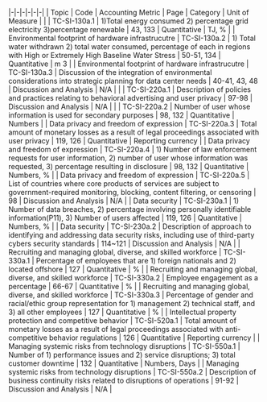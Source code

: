 |-|-|-|-|-|-|
| Topic | Code | Accounting Metric | Page | Category | Unit of Measure |
| | TC-SI-130a.1 | 1)Total energy consumed 2) percentage grid electricity 3)percentage renewable | 43, 133 | Quantitative | TJ, % |
| Environmental  footprint of hardware  infrastrucutre | TC-SI-130a.2 | 1) Total water withdrawn 2) total water consumed, percentage of each in regions with High or Extremely High Baseline  Water Stress | 50-51, 134 | Quantitative | m 3 |
| Environmental  footprint of hardware  infrastrucutre | TC-SI-130a.3 | Discussion of the integration of environmental considerations into strategic planning for data center needs | 40-41, 43, 48 | Discussion and Analysis | N/A |
| | TC-SI-220a.1 | Description of policies and practices relating to behavioral advertising and user privacy | 97-98 | Discussion and Analysis | N/A |
| | TC-SI-220a.2 | Number of user whose information is used for secondary purposes | 98, 132 | Quantitative | Numbers |
| Data privacy and  freedom of expression | TC-SI-220a.3 | Total amount of monetary losses as a result of legal proceedings associated with user privacy | 119, 126 | Quantitative | Reporting currency |
| Data privacy and  freedom of expression | TC-SI-220a.4 | 1) Number of law enforcement requests for user information, 2) number of user whose information was requested,  3) percentage resulting in disclosure | 98, 132 | Quantitative | Numbers, % |
| Data privacy and  freedom of expression | TC-SI-220a.5 | List of countries where core products of services are subject to government-required monitoring, blocking, content filtering,  or censoring | 98 | Discussion and Analysis | N/A |
| Data security | TC-SI-230a.1 | 1) Number of data breaches, 2) percentage involving personally identifiable information(P11), 3) Number of users affected | 119, 126 | Quantitative | Numbers, % |
| Data security | TC-SI-230a.2 | Description of approach to identifying and addressing data security risks, including use of third-party cybers security standards | 114~121 | Discussion and Analysis | N/A |
| Recruiting and managing  global, diverse, and  skilled workforce | TC-SI-330a.1 | Percentage of employees that are 1) foreign nationals and 2) located offshore | 127 | Quantitative | % |
| Recruiting and managing  global, diverse, and  skilled workforce | TC-SI-330a.2 | Employee engagement as a percentage | 66-67 | Quantitative | % |
| Recruiting and managing  global, diverse, and  skilled workforce | TC-SI-330a.3 | Percentage of gender and racial/ethic group representation for 1) management 2) technical staff, and 3) all other employees | 127 | Quantitative | % |
| Intellectual property  protection and  competitive behavior | TC-SI-520a.1 | Total amount of monetary losses as a result of legal proceedings associated with anti-competitive behavior regulations | 126 | Quantitative | Reporting currency |
| Managing systemic  risks from technology  disruptions | TC-SI-550a.1 | Number of 1) performance issues and 2) service disruptions; 3) total customer downtime | 132 | Quantitative | Numbers, Days |
| Managing systemic  risks from technology  disruptions | TC-SI-550a.2 | Description of business continuity risks related to disruptions of operations | 91-92 | Discussion and Analysis | N/A |